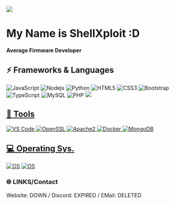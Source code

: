 ![](https://github.com/halfrost/halfrost/blob/master/icons/header_1.png)

# My Name is ShellXploit :D
**Average Firmware Developer**

## ⚡ Frameworks & Languages
![JavaScript](https://img.shields.io/badge/-JavaScript-black?style=flat-square&logo=javascript)
![Nodejs](https://img.shields.io/badge/-Nodejs-black?style=flat-square&logo=Node.js)
![Python](https://img.shields.io/badge/-Python-black?style=flat-square&logo=Python)
![HTML5](https://img.shields.io/badge/-HTML5-E34F26?style=flat-square&logo=html5&logoColor=white)
![CSS3](https://img.shields.io/badge/-CSS3-1572B6?style=flat-square&logo=css3)
![Bootstrap](https://img.shields.io/badge/-Bootstrap-563D7C?style=flat-square&logo=bootstrap)
![TypeScript](https://img.shields.io/badge/-TypeScript-007ACC?style=flat-square&logo=typescript)
![MySQL](https://img.shields.io/badge/-MySQL-black?style=flat-square&logo=mysql)
![PHP](https://img.shields.io/badge/PHP-black?style=flat-square&logo=php)
<a href="#"><img src="https://img.shields.io/badge/-Lua-darkblue?style=flat-square&logo=lua">

## 🔨 Tools
![VS Code](https://img.shields.io/badge/-VS%20Code-007ACC?style=flat-square&logo=visual-studio-code)
![OpenSSL](https://img.shields.io/badge/OpenSSL-black?style=flat-square&logo=openssl)
![Apache2](https://img.shields.io/badge/Apache2-black?style=flat-square&logo=apache)
![Docker](https://img.shields.io/badge/-Docker-black?style=flat-square&logo=docker)
![MongoDB](https://img.shields.io/badge/-MongoDB-black?style=flat-square&logo=mongodb)

## 💻 Operating Sys.
[![OS](https://img.shields.io/badge/OS-macOS-informational?style=flat-square&logo=apple&logoColor=white)](https://en.wikipedia.org/wiki/MacOS)
[![OS](https://img.shields.io/badge/OS-Linux-informational?style=flat-square&logo=linux&logoColor=white)](https://en.wikipedia.org/wiki/Linux)


### 🌐 LINKS/Contact
Website: DOWN
/
Discord: EXPIRED
/
EMail: DELETED
